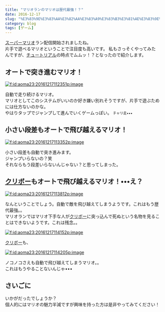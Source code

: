 ```yaml
---
title: "マリオランのマリオは歴代最強！？"
date: 2016-12-17
slug: "%E3%83%9E%E3%83%AA%E3%82%AA%E3%83%A9%E3%83%B3%E3%81%AE%E3%83%9E%E3%83%AA%E3%82%AA%E3%81%AF%E6%AD%B4%E4%BB%A3%E6%9C%80%E5%BC%B7%EF%BC%81%EF%BC%9F"
category: blog
tags: [ゲーム]
---
```

<p><a class="keyword" href="http://d.hatena.ne.jp/keyword/%A5%B9%A1%BC%A5%D1%A1%BC%A5%DE%A5%EA%A5%AA">スーパーマリオ</a>ラン配信開始されましたね。<br/>
片手で遊べるマリオということで注目度も高いです。
私もさっそくやってみたんですが、<a class="keyword" href="http://d.hatena.ne.jp/keyword/%A5%C1%A5%E5%A1%BC%A5%C8%A5%EA%A5%A2%A5%EB">チュートリアル</a>の時点でムムッ！？となったので紹介します。</p>

<h2>オートで突き進むマリオ！</h2>

<p><span itemscope itemtype="http://schema.org/Photograph"><a href="http://f.hatena.ne.jp/aoma23/20161217112351" class="hatena-fotolife" itemprop="url"><img src="https://cdn-ak.f.st-hatena.com/images/fotolife/n/naoqoo23/20161217/20161217112351.png" alt="f:id:aoma23:20161217112351p:image" title="f:id:aoma23:20161217112351p:image" class="hatena-fotolife" itemprop="image"></a></span></p>

<p>自動で走り続けるマリオ。<br/>
マリオとしてこのシステムがいいのか好き嫌い別れそうですが、片手で遊ぶためには仕方ないのかな。<br/>
やはりタップでジャンプして進んでいくゲームっぽい。  <span style="font-size: 80%;">チャリ走•••</span></p>

<h2>小さい段差もオートで飛び越えるマリオ！</h2>

<p><span itemscope itemtype="http://schema.org/Photograph"><a href="http://f.hatena.ne.jp/aoma23/20161217113352" class="hatena-fotolife" itemprop="url"><img src="https://cdn-ak.f.st-hatena.com/images/fotolife/n/naoqoo23/20161217/20161217113352.png" alt="f:id:aoma23:20161217113352p:image" title="f:id:aoma23:20161217113352p:image" class="hatena-fotolife" itemprop="image"></a></span></p>

<p>小さい段差も自動で突き進みます。<br/>
ジャンプいらないの？笑<br/>
それならもう段差いらないんじゃない？と思ってしまった。</p>

<h2><a class="keyword" href="http://d.hatena.ne.jp/keyword/%A5%AF%A5%EA%A5%DC%A1%BC">クリボー</a>もオートで飛び越えるマリオ！•••え？</h2>

<p><span itemscope itemtype="http://schema.org/Photograph"><a href="http://f.hatena.ne.jp/aoma23/20161217113812" class="hatena-fotolife" itemprop="url"><img src="https://cdn-ak.f.st-hatena.com/images/fotolife/n/naoqoo23/20161217/20161217113812.png" alt="f:id:aoma23:20161217113812p:image" title="f:id:aoma23:20161217113812p:image" class="hatena-fotolife" itemprop="image"></a></span></p>

<p>なんということでしょう。自動で敵を飛び越えてしまうようです。これはもう歴代最強。。<br/>
マリオランではマリオ下手な人が<a class="keyword" href="http://d.hatena.ne.jp/keyword/%A5%AF%A5%EA%A5%DC%A1%BC">クリボー</a>に突っ込んで死ぬという名物を見ることはできないようです。これは残念。。</p>

<p><span itemscope itemtype="http://schema.org/Photograph"><a href="http://f.hatena.ne.jp/aoma23/20161217114152" class="hatena-fotolife" itemprop="url"><img src="https://cdn-ak.f.st-hatena.com/images/fotolife/n/naoqoo23/20161217/20161217114152.png" alt="f:id:aoma23:20161217114152p:image" title="f:id:aoma23:20161217114152p:image" class="hatena-fotolife" itemprop="image"></a></span></p>

<p><a class="keyword" href="http://d.hatena.ne.jp/keyword/%A5%AF%A5%EA%A5%DC%A1%BC">クリボー</a>も、</p>

<p><span itemscope itemtype="http://schema.org/Photograph"><a href="http://f.hatena.ne.jp/aoma23/20161217114205" class="hatena-fotolife" itemprop="url"><img src="https://cdn-ak.f.st-hatena.com/images/fotolife/n/naoqoo23/20161217/20161217114205.png" alt="f:id:aoma23:20161217114205p:image" title="f:id:aoma23:20161217114205p:image" class="hatena-fotolife" itemprop="image"></a></span></p>

<p>ノコノコさえも自動で飛び越えてしまうマリオ。。<br/>
これはもうやることないんじゃ•••</p>

<h2>さいごに</h2>

<p>いかがだったでしょうか？<br/>
個人的にはマリオの魅力半減ですが興味を持った方は是非やってみてください！</p>
